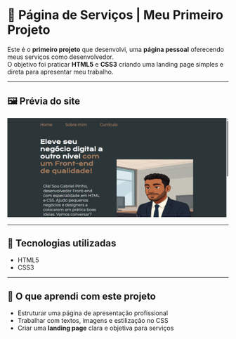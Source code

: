 # 💼 Página de Serviços | Meu Primeiro Projeto

Este é o **primeiro projeto** que desenvolvi, uma **página pessoal** oferecendo meus serviços como desenvolvedor.  
O objetivo foi praticar **HTML5** e **CSS3** criando uma landing page simples e direta para apresentar meu trabalho.

---

## 🖼️ Prévia do site
![Prévia do site](assets/preview.png)

---

## 🚀 Tecnologias utilizadas
- HTML5  
- CSS3  

---

## 📌 O que aprendi com este projeto
- Estruturar uma página de apresentação profissional  
- Trabalhar com textos, imagens e estilização no CSS  
- Criar uma **landing page** clara e objetiva para serviços  
